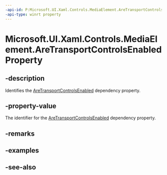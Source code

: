 ```yaml
---
-api-id: P:Microsoft.UI.Xaml.Controls.MediaElement.AreTransportControlsEnabledProperty
-api-type: winrt property
---
```


<!-- Property syntax
public Windows.UI.Xaml.DependencyProperty AreTransportControlsEnabledProperty { get; }
-->

# Microsoft.UI.Xaml.Controls.MediaElement.AreTransportControlsEnabledProperty

## -description
Identifies the [AreTransportControlsEnabled](mediaelement_aretransportcontrolsenabled.md) dependency property.

## -property-value
The identifier for the [AreTransportControlsEnabled](mediaelement_aretransportcontrolsenabled.md) dependency property.

## -remarks

## -examples

## -see-also
